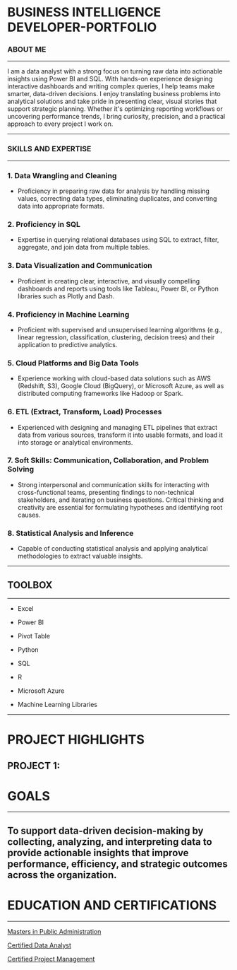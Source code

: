 # BUSINESS INTELLIGENCE DEVELOPER-PORTFOLIO
### ABOUT ME
---
I am a data analyst with a strong focus on turning raw data into actionable insights using Power BI and SQL. With hands-on experience designing interactive dashboards and writing complex queries, I help teams make smarter, data-driven decisions. I enjoy translating business problems into analytical solutions and take pride in presenting clear, visual stories that support strategic planning. Whether it's optimizing reporting workflows or uncovering performance trends, I bring curiosity, precision, and a practical approach to every project I work on.

---
### SKILLS AND EXPERTISE 
---
### 1. Data Wrangling and Cleaning
- Proficiency in preparing raw data for analysis by handling missing values, correcting data types, eliminating duplicates, and converting data into appropriate formats.

### 2. Proficiency in SQL
- Expertise in querying relational databases using SQL to extract, filter, aggregate, and join data from multiple tables.

### 3. Data Visualization and Communication
- Proficient in creating clear, interactive, and visually compelling dashboards and reports using tools like Tableau, Power BI, or Python libraries such as Plotly and Dash.

### 4. Proficiency in Machine Learning
- Proficient with supervised and unsupervised learning algorithms (e.g., linear regression, classification, clustering, decision trees) and their application to predictive analytics.

### 5. Cloud Platforms and Big Data Tools
- Experience working with cloud-based data solutions such as AWS (Redshift, S3), Google Cloud (BigQuery), or Microsoft Azure, as well as distributed computing frameworks like Hadoop or Spark.

### 6. ETL (Extract, Transform, Load) Processes
- Experienced with designing and managing ETL pipelines that extract data from various sources, transform it into usable formats, and load it into storage or analytical environments.

### 7. Soft Skills: Communication, Collaboration, and Problem Solving
- Strong interpersonal and communication skills for interacting with cross-functional teams, presenting findings to non-technical stakeholders, and iterating on business questions. Critical thinking and creativity are essential for formulating hypotheses and identifying root causes.

### 8. Statistical Analysis and Inference
- Capable of conducting statistical analysis and applying analytical methodologies to extract valuable insights.

---
## TOOLBOX
---
- Excel
  
- Power BI
  
- Pivot Table

- Python
  
- SQL
  
- R
  
- Microsoft Azure
  
- Machine Learning Libraries
---
# PROJECT HIGHLIGHTS
PROJECT 1: 
---
# GOALS
---
To support data-driven decision-making by collecting, analyzing, and interpreting data to provide actionable insights that improve performance, efficiency, and strategic outcomes across the organization.
---
# EDUCATION AND CERTIFICATIONS
---
[Masters in Public Administration](https://drive.google.com/file/d/1044xEUbCmQmDhWJgWMHzexSM8UXLbNz8/view?usp=sharing) 

[Certified Data Analyst](https://drive.google.com/file/d/1mMYHOAQARALxa2iJ9hAIzIQAY12ejfdf/view?usp=sharing) 

[Certified Project Management](https://drive.google.com/file/d/1r-_ehS05LfOW2LyLxX8c8xSSEUHglY-P/view?usp=sharing)

